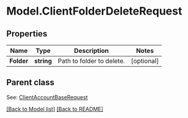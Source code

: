 # Model.ClientFolderDeleteRequest
## Properties
Name | Type | Description | Notes
------------ | ------------- | ------------- | -------------
**Folder** | **string** | Path to folder to delete.              | [optional] 

## Parent class

See: [ClientAccountBaseRequest](ClientAccountBaseRequest.md)

[[Back to Model list]](Models.doc) [[Back to README]](README.md)


